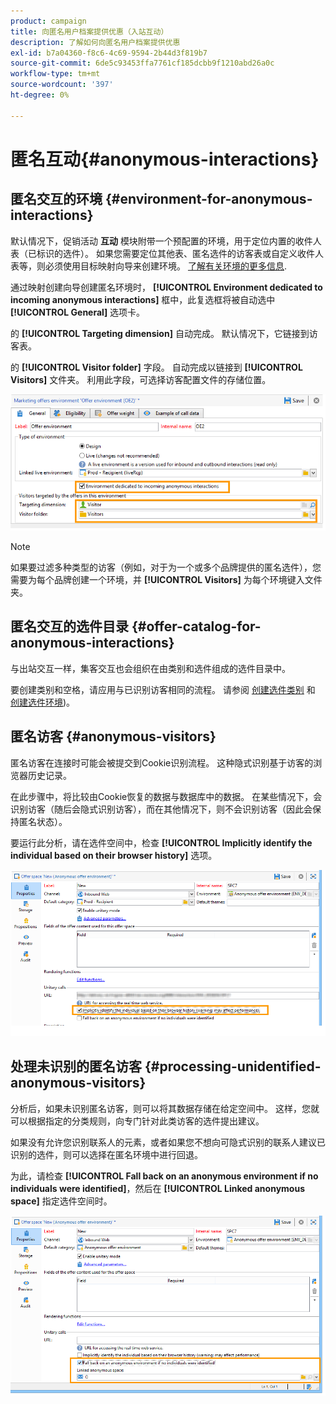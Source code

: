 ```yaml
---
product: campaign
title: 向匿名用户档案提供优惠（入站互动）
description: 了解如何向匿名用户档案提供优惠
exl-id: b7a04360-f8c6-4c69-9594-2b44d3f819b7
source-git-commit: 6de5c93453ffa7761cf185dcbb9f1210abd26a0c
workflow-type: tm+mt
source-wordcount: '397'
ht-degree: 0%

---
```


# 匿名互动{#anonymous-interactions}

## 匿名交互的环境 {#environment-for-anonymous-interactions}

默认情况下，促销活动 **互动** 模块附带一个预配置的环境，用于定位内置的收件人表（已标识的选件）。 如果您需要定位其他表、匿名选件的访客表或自定义收件人表等，则必须使用目标映射向导来创建环境。 [了解有关环境的更多信息](interaction-env.md).

通过映射创建向导创建匿名环境时， **[!UICONTROL Environment dedicated to incoming anonymous interactions]** 框中，此复选框将被自动选中 **[!UICONTROL General]** 选项卡。

的 **[!UICONTROL Targeting dimension]** 自动完成。 默认情况下，它链接到访客表。

的 **[!UICONTROL Visitor folder]** 字段。 自动完成以链接到 **[!UICONTROL Visitors]** 文件夹。 利用此字段，可选择访客配置文件的存储位置。

![](assets/anonymous_environment_option.png)

>[!NOTE]
>
>如果要过滤多种类型的访客（例如，对于为一个或多个品牌提供的匿名选件），您需要为每个品牌创建一个环境，并 **[!UICONTROL Visitors]** 为每个环境键入文件夹。

## 匿名交互的选件目录 {#offer-catalog-for-anonymous-interactions}

与出站交互一样，集客交互也会组织在由类别和选件组成的选件目录中。

要创建类别和空格，请应用与已识别访客相同的流程。 请参阅 [创建选件类别](interaction-offer-catalog.md#creating-offer-categories) 和 [创建选件环境](interaction-env.md#creating-an-offer-environment))。

## 匿名访客 {#anonymous-visitors}

匿名访客在连接时可能会被提交到Cookie识别流程。 这种隐式识别基于访客的浏览器历史记录。

在此步骤中，将比较由Cookie恢复的数据与数据库中的数据。 在某些情况下，会识别访客（随后会隐式识别访客），而在其他情况下，则不会识别访客（因此会保持匿名状态）。

要运行此分析，请在选件空间中，检查 **[!UICONTROL Implicitly identify the individual based on their browser history]** 选项。

![](assets/identification_anonymous_visitors.png)

## 处理未识别的匿名访客 {#processing-unidentified-anonymous-visitors}

分析后，如果未识别匿名访客，则可以将其数据存储在给定空间中。 这样，您就可以根据指定的分类规则，向专门针对此类访客的选件提出建议。

如果没有允许您识别联系人的元素，或者如果您不想向可隐式识别的联系人建议已识别的选件，则可以选择在匿名环境中进行回退。

为此，请检查 **[!UICONTROL Fall back on an anonymous environment if no individuals were identified]**，然后在 **[!UICONTROL Linked anonymous space]** 指定选件空间时。

![](assets/anonymous_to_anonymous_environment.png)
